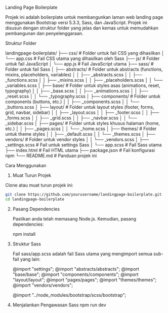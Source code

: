 Landing Page Boilerplate

Projek ini adalah boilerplate untuk membangunkan laman web landing page menggunakan Bootstrap versi 5.3.3, Sass, dan JavaScript. Projek ini disusun dengan struktur folder yang jelas dan kemas untuk memudahkan pembangunan dan penyelenggaraan.

Struktur Folder

landingpage-boilerplate/
├── css/ # Folder untuk fail CSS yang dihasilkan
│ └── app.css # Fail CSS utama yang dihasilkan oleh Sass
├── js/ # Folder untuk fail JavaScript
│ └── app.js # Fail JavaScript utama
├── sass/ # Folder untuk fail Sass
│ ├── abstracts/ # Folder untuk abstracts (functions, mixins, placeholders, variables)
│ │ ├── \_abstracts.scss
│ │ ├── \_functions.scss
│ │ ├── \_mixins.scss
│ │ ├── \_placeholders.scss
│ │ └── \_variables.scss
│ ├── base/ # Folder untuk styles asas (animations, reset, typography)
│ │ ├── \_base.scss
│ │ ├── \_animations.scss
│ │ ├── \_reset.scss
│ │ └── \_typography.scss
│ ├── components/ # Folder untuk components (buttons, etc.)
│ │ ├── \_components.scss
│ │ └── \_buttons.scss
│ ├── layout/ # Folder untuk layout styles (footer, forms, grid, navbar, sidebar)
│ │ ├── \_layout.scss
│ │ ├── \_footer.scss
│ │ ├── \_forms.scss
│ │ ├── \_grid.scss
│ │ ├── \_navbar.scss
│ │ └── \_sidebar.scss
│ ├── pages/ # Folder untuk styles khusus halaman (home, etc.)
│ │ ├── \_pages.scss
│ │ └── \_home.scss
│ ├── themes/ # Folder untuk theme styles
│ │ ├── \_default.scss
│ │ └── \_themes.scss
│ ├── vendors/ # Folder untuk vendor styles
│ │ └── \_vendors.scss
│ ├── \_settings.scss # Fail untuk settings Sass
│ └── app.scss # Fail Sass utama
├── index.html # Fail HTML utama
├── package.json # Fail konfigurasi npm
└── README.md # Panduan projek ini

Cara Menggunakan

1. Muat Turun Projek

Clone atau muat turun projek ini:

```sh
git clone https://github.com/yourusername/landingpage-boilerplate.git
cd landingpage-boilerplate
```

2. Pasang Dependencies

   Pastikan anda telah memasang Node.js. Kemudian, pasang dependencies:

   npm install

3. Struktur Sass

   Fail sass/app.scss adalah fail Sass utama yang mengimport semua sub-fail yang lain:

   @import "settings";
   @import "abstracts/abstracts";
   @import "base/base";
   @import "components/components";
   @import "layout/layout";
   @import "pages/pages";
   @import "themes/themes";
   @import "vendors/vendors";

   @import "../node_modules/bootstrap/scss/bootstrap";

4. Menjalankan Pengawasan Sass
   npm run dev
